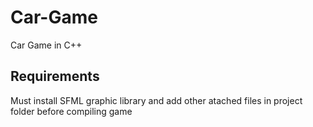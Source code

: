 # Car-Game
Car Game in C++

## Requirements
Must install SFML graphic library and add other atached files in project folder before compiling game
